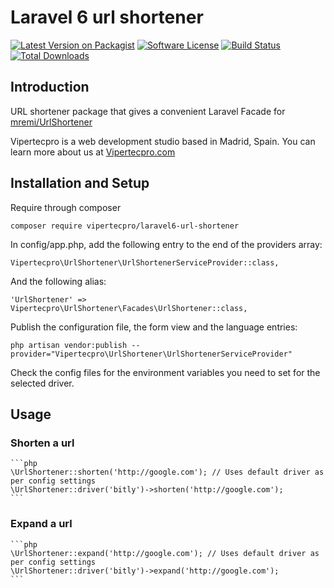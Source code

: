 # Laravel 6 url shortener

[![Latest Version on Packagist](https://img.shields.io/packagist/v/vipertecpro/laravel6-url-shortener.svg?style=flat-square)](https://packagist.org/packages/vipertecpro/laravel6-url-shortener)
[![Software License](https://img.shields.io/badge/license-MIT-brightgreen.svg?style=flat-square)](LICENSE.md)
[![Build Status](https://img.shields.io/travis/vipertecpro/laravel6-url-shortener/master.svg?style=flat-square)](https://travis-ci.org/vipertecpro/laravel6-url-shortener)
[![Total Downloads](https://img.shields.io/packagist/dt/vipertecpro/laravel6-url-shortener.svg?style=flat-square)](https://packagist.org/packages/vipertecpro/laravel6-url-shortener)

## Introduction

URL shortener package that gives a convenient Laravel Facade for [mremi/UrlShortener](https://github.com/mremi/UrlShortener)

Vipertecpro is a web development studio based in Madrid, Spain. You can learn more about us at [Vipertecpro.com](http://Vipertecpro.com)

## Installation and Setup

Require through composer

    composer require vipertecpro/laravel6-url-shortener

In config/app.php, add the following entry to the end of the providers array:

    Vipertecpro\UrlShortener\UrlShortenerServiceProvider::class,

And the following alias:

    'UrlShortener' => Vipertecpro\UrlShortener\Facades\UrlShortener::class,

Publish the configuration file, the form view and the language entries:

    php artisan vendor:publish --provider="Vipertecpro\UrlShortener\UrlShortenerServiceProvider"

Check the config files for the environment variables you need to set for the selected driver.

## Usage

### Shorten a url

    ```php
    \UrlShortener::shorten('http://google.com'); // Uses default driver as per config settings
    \UrlShortener::driver('bitly')->shorten('http://google.com');
    ```

### Expand a url

    ```php
    \UrlShortener::expand('http://google.com'); // Uses default driver as per config settings
    \UrlShortener::driver('bitly')->expand('http://google.com');
    ```
